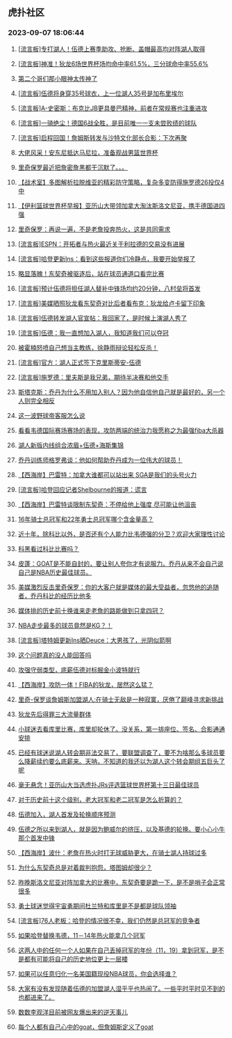 ## 虎扑社区 
### 2023-09-07 18:06:44

1. [[流言板]专打湖人！伍德上赛季助攻、抢断、盖帽最高均对阵湖人取得](https://bbs.hupu.com/62021410.html)

2. [[流言板]神准！狄龙6场世界杯场均命中率61.5%，三分球命中率55.6%](https://bbs.hupu.com/62021043.html)

3. [第二个哥们那小眼神太传神了](https://bbs.hupu.com/62021975.html)

4. [[流言板]伍德将身穿35号球衣，上一位湖人35号是加布里埃尔](https://bbs.hupu.com/62019482.html)

5. [[流言板]A-史密斯：布克比JB更具曼巴精神，前者在常规赛也注重进攻](https://bbs.hupu.com/62020630.html)

6. [[流言板]一骑绝尘！德国6战全胜，是目前唯一一支未尝败绩的球队](https://bbs.hupu.com/62023513.html)

7. [[流言板]启程回国！詹姆斯转发与沙特文化部长合影：下次再聚](https://bbs.hupu.com/62018667.html)

8. [大佬风采！安东尼抵达马尼拉，准备观战男篮世界杯](https://bbs.hupu.com/62022164.html)

9. [里奇保罗最近把詹密詹黑都干沉默了。。。](https://bbs.hupu.com/62023263.html)

10. [【战术室】多图解析拉脱维亚的精彩防守策略，复杂多变防得施罗德26投仅4中](https://bbs.hupu.com/62020109.html)

11. [【伊利篮球世界杯早报】亚历山大带领加拿大淘汰斯洛文尼亚，携手德国进四强](https://bbs.hupu.com/62017287.html)

12. [里奇保罗：再说一遍，不是老詹投奔热火，这是共同需求](https://bbs.hupu.com/62018558.html)

13. [[流言板]ESPN：开拓者与热火最近关于利拉德的交易没有进展](https://bbs.hupu.com/62020974.html)

14. [[流言板]哈登更新Ins：看到这些报道你们冷静点，我要开始举报了](https://bbs.hupu.com/62019880.html)

15. [略显落魄！东契奇被驱逐后，站在球员通道口看完比赛](https://bbs.hupu.com/62018885.html)

16. [[流言板]预计伍德将担任湖人替补中锋场均约20分钟，八村垒将首发](https://bbs.hupu.com/62018297.html)

17. [[流言板]美媒晒照狄龙看东契奇对比后者看布克：狄龙给卢卡留下印象](https://bbs.hupu.com/62021164.html)

18. [[流言板]伍德转发湖人官宣帖：我回家了，是时候上演湖人秀了](https://bbs.hupu.com/62018342.html)

19. [[流言板]伍德：我一直想加入湖人，我知道我们可以夺冠](https://bbs.hupu.com/62018370.html)

20. [被霍楠怒喷自己想当主教练，徐静雨辩论轻松反杀！](https://bbs.hupu.com/62022402.html)

21. [[流言板]官方：湖人正式签下克里斯蒂安-伍德](https://bbs.hupu.com/62018249.html)

22. [[流言板]施罗德：里夫斯是我兄弟，期待半决赛和他交手](https://bbs.hupu.com/62018383.html)

23. [斯塔克斯：乔丹为什么不用加入别人？因为他自信他自己就是最好的，另一个人则完全相反](https://bbs.hupu.com/62021441.html)

24. [这一波野球帝客服怎么说](https://bbs.hupu.com/62022673.html)

25. [看看韦德国际赛场赛场的表现，攻防两端的统治力我愿称之为最强fiba大杀器](https://bbs.hupu.com/62020300.html)

26. [湖人新版内线组合浓眉+伍德+海斯集锦](https://bbs.hupu.com/62020833.html)

27. [乔丹训练师格罗弗谈：他如何帮助乔丹成为一位伟大的球员！](https://bbs.hupu.com/62023118.html)

28. [【西海岸】巴雷特：加拿大谁都可以站出来 SGA是我们的头号火力](https://bbs.hupu.com/62023504.html)

29. [[流言板]哈登回应记者Shelbourne的报道：谎言](https://bbs.hupu.com/62018782.html)

30. [【西海岸】巴雷特谈限制东契奇：不停给他上强度 尽可能让他沮丧](https://bbs.hupu.com/62023103.html)

31. [16年骑士总冠军和22年勇士总冠军哪个含金量高？](https://bbs.hupu.com/62023541.html)

32. [近十年，除科比以外，是否还有个人能力比韦德强的分卫？欢迎大家理性讨论](https://bbs.hupu.com/62023382.html)

33. [科黑看过科比比赛吗？](https://bbs.hupu.com/62023396.html)

34. [皮蓬：GOAT是不能自封的，要让别人夸你才有说服力。乔丹从来不会自己说自己是NBA历史最佳球员。](https://bbs.hupu.com/62022963.html)

35. [美媒激烈反击里奇保罗：你的大客户就是媒体的最大受益者，忽悠他的追随者，乔丹科比的经历比他多](https://bbs.hupu.com/62023588.html)

36. [媒体排的历史前十换谁来走老詹的路能做到只拿四冠？](https://bbs.hupu.com/62024124.html)

37. [NBA走步最多的球员竟然是KG？！](https://bbs.hupu.com/62023787.html)

38. [[流言板]塔特姆更新Ins晒Deuce：大男孩了，光阴似箭啊](https://bbs.hupu.com/62019693.html)

39. [这个问题真的没人能回答吗](https://bbs.hupu.com/62023370.html)

40. [攻强守弱类型，底薪伍德对标掘金小波特就行](https://bbs.hupu.com/62023829.html)

41. [【西海岸】攻防一体！FIBA的狄龙，居然这么猛？](https://bbs.hupu.com/62023015.html)

42. [里奇-保罗谈詹姆斯加盟湖人:在骑士无敌是一种寂寞，厌倦了巅峰寻求新挑战](https://bbs.hupu.com/62023709.html)

43. [狄龙先后得罪三大流量群体](https://bbs.hupu.com/62024029.html)

44. [小球迷去看库里比赛，库里却轮休了。没关系，第一排座位、签名、合影通通安排](https://bbs.hupu.com/62023075.html)

45. [已经有球迷说湖人转会期非法交易了，要联盟调查了，要不为啥那么多球员要么降薪续约要么底薪来。天呐，不知道的我还以为湖人这个转会期组五巨头了呢](https://bbs.hupu.com/62024063.html)

46. [毫无悬念！亚历山大当选虎扑JRs评选篮球世界杯第十三日最佳球员](https://bbs.hupu.com/62019069.html)

47. [对于历史前十这个级别，老大冠军和老二冠军是怎么折算的？](https://bbs.hupu.com/62023520.html)

48. [伍德加入，湖人首发及轮换顺序预测](https://bbs.hupu.com/62023379.html)

49. [伍德之所以来到湖人，就是因为鲍威尔的挤压，以及基德的轮换。要小心小牛那个首发中锋](https://bbs.hupu.com/62023026.html)

50. [【西海岸】波什：老詹在热火时打无球威胁更大，在骑士湖人持球过多](https://bbs.hupu.com/62022921.html)

51. [为什么东契奇总是对着裁判抱怨，塔图姆却很少？](https://bbs.hupu.com/62023884.html)

52. [昨晚斯洛文尼亚对阵加拿大的比赛中，东契奇要是跪一下，是不是哨子会正常很多](https://bbs.hupu.com/62022680.html)

53. [勇士球迷觉得宇宙勇期间杜兰特和库里是不是都是球队领袖](https://bbs.hupu.com/62023207.html)

54. [[流言板]76人老板：哈登的情况很不幸，我们仍然是总冠军的竞争者](https://bbs.hupu.com/62019031.html)

55. [如果哈登替换韦德，11－14年热火能拿几个冠军](https://bbs.hupu.com/62022677.html)

56. [这两人中的任何一个人如果在自己丢掉冠军的年份（11，19）拿到冠军，是不是都有可能将自己的历史地位更上一层楼](https://bbs.hupu.com/62023245.html)

57. [如果可以任意归化一名美国籍现役NBA球员，你会选择谁？](https://bbs.hupu.com/62023199.html)

58. [大家有没有发现随着伍德的加盟湖人湿乎乎也热闹了。一些平时平时见不到的也都进来了。](https://bbs.hupu.com/62023381.html)

59. [数数李观洋目前被网友爆出来的逆天事儿](https://bbs.hupu.com/62020871.html)

60. [每个人都有自己心中的goat，但詹姆斯定义了goat](https://bbs.hupu.com/62023366.html)


